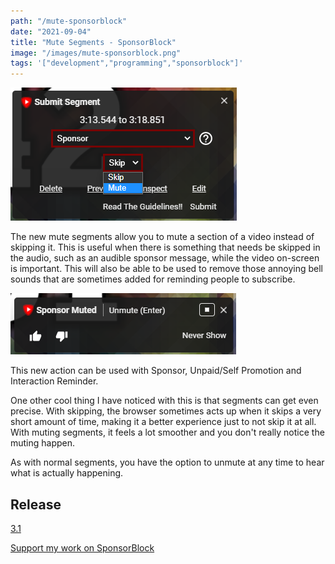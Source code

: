 ```yaml
---
path: "/mute-sponsorblock"
date: "2021-09-04"
title: "Mute Segments - SponsorBlock"
image: "/images/mute-sponsorblock.png"
tags: '["development","programming","sponsorblock"]'
---
```


![Submitting mute segments](/images/mute-sponsorblock.png)

The new mute segments allow you to mute a section of a video instead of skipping it. This is useful when there is something that needs be skipped in the audio, such as an audible sponsor message, while the video on-screen is important. This will also be able to be used to remove those annoying bell sounds that are sometimes added for reminding people to subscribe.

![Unmute Notice](/images/unmute-notice.png)

This new action can be used with Sponsor, Unpaid/Self Promotion and Interaction Reminder.

One other cool thing I have noticed with this is that segments can get even precise. With skipping, the browser sometimes acts up when it skips a very short amount of time, making it a better experience just to not skip it at all. With muting segments, it feels a lot smoother and you don't really notice the muting happen.

As with normal segments, you have the option to unmute at any time to hear what is actually happening.

## Release

[3.1](https://github.com/ajayyy/SponsorBlock/releases/tag/3.1)

[Support my work on SponsorBlock](https://sponsor.ajay.app/donate)